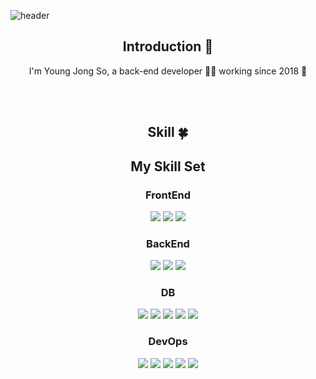 
<!-- 헤더 -->
![header](https://capsule-render.vercel.app/api?type=venom&height=250&color=153448&text=Hello&section=header&reversal=false&textBg=false&fontSize=90&rotate=0&strokeWidth=1&descAlign=51&descAlignY=66&descSize=27&fontAlign=51&fontAlignY=49&fontColor=DFD0B8&stroke=000000)
<div align=center>
  
<!--소개-->

## Introduction :raised_hands:
  <!-- 소개 -->
  <p>
    I'm Young Jong So, a back-end developer 👨‍💻 working since 2018 🚀
  </p>
<br/><br/>
 
 
 <!--기술스택-->
  ## Skill :four_leaf_clover:


## My Skill Set
### FrontEnd
<div align="center">  
  <img src="https://img.shields.io/badge/javascript-007396?style=for-the-badge&logo=javascript&logoColor=#F7DF1E">
  <img src="https://img.shields.io/badge/html5-007396?style=for-the-badge&logoColor=#E34F26">
  <img src="https://img.shields.io/badge/css3-007396?style=for-the-badge&logoColor=#1572B6">
</div>

### BackEnd  
<div align="center">  
  <img src="https://img.shields.io/badge/java-007396?style=for-the-badge&logo=Java&logoColor=#6DB33F">
  <img src="https://img.shields.io/badge/springboot-6DB33F?style=for-the-badge&logo=Springboot&logoColor=white">
  <img src="https://img.shields.io/badge/springsecurity-6DB33F?style=for-the-badge&logo=springsecurity&logoColor=white">
</div>

### DB  
<div align="center">  
  <img src="https://img.shields.io/badge/mysql-4479A1?style=for-the-badge&logo=Mysql&logoColor=white">
  <img src="https://img.shields.io/badge/oracle-F80000?style=for-the-badge&logo=Oracle&logoColor=white">
  <img src="https://img.shields.io/badge/redis-DC382D?style=for-the-badge&logo=Redis&logoColor=white">
  <img src="https://img.shields.io/badge/postgresql-6DB33F?style=for-the-badge&logo=postgresql&logoColor=#4169E1">
  <img src="https://img.shields.io/badge/Apache_Kafka-231F20?style=for-the-badge&logo=apache-kafka&logoColor=white">
</div>

### DevOps  
<div align="center">  
  <img src="https://img.shields.io/badge/linux-FCC624?style=for-the-badge&logo=linux&logoColor=black">
  <img src="https://img.shields.io/badge/jenkins-D24939?style=for-the-badge&logo=jenkins&logoColor=white">
  <img src="https://img.shields.io/badge/nginx-009639?style=for-the-badge&logo=nginx&logoColor=white">
  <img src="https://img.shields.io/badge/docker-2496ED?style=for-the-badge&logo=docker&logoColor=white">
  <img src="https://img.shields.io/badge/Kubernetes-326CE5?style=for-the-badge&logo=Kubernetes&logoColor=white">
</div>

<br/>  

</div>
